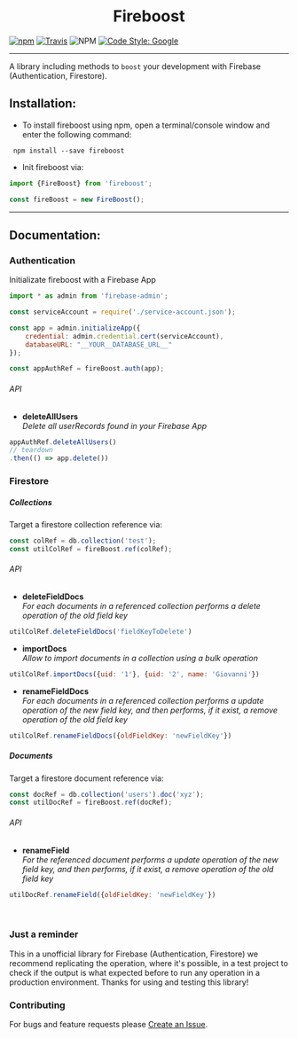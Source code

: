 <div align="center">
  <h1>Fireboost</h1>
</div>

[![npm](https://img.shields.io/npm/v/fireboost.svg)](https://www.npmjs.com/package/fireboost)
[![Travis](https://img.shields.io/travis/39ro/fireboost)](https://travis-ci.com/github/39ro/fireboost)
![NPM](https://img.shields.io/npm/l/fireboost)
[![Code Style: Google](https://img.shields.io/badge/code%20style-google-blueviolet.svg)](https://github.com/google/gts)

<hr>

A library including methods to `boost` your development with Firebase (Authentication, Firestore).


## Installation:

- To install fireboost using npm, open a terminal/console window and enter the following command:
```
 npm install --save fireboost
```

- Init fireboost via:
```javascript
import {FireBoost} from 'fireboost';

const fireBoost = new FireBoost();
```

<hr>

## Documentation:

### Authentication
Initializate fireboost with a Firebase App
```javascript
import * as admin from 'firebase-admin';

const serviceAccount = require('./service-account.json');

const app = admin.initializeApp({
    credential: admin.credential.cert(serviceAccount),
    databaseURL: "__YOUR__DATABASE_URL__"
});

const appAuthRef = fireBoost.auth(app);
```

###### API

- **deleteAllUsers**<br>
_Delete all userRecords found in your Firebase App_
```javascript
appAuthRef.deleteAllUsers()
// teardown
.then(() => app.delete())
```




### Firestore


##### Collections
Target a firestore collection reference via:
```javascript
const colRef = db.collection('test');
const utilColRef = fireBoost.ref(colRef);
```

###### API

- **deleteFieldDocs**<br>
_For each documents in a referenced collection performs a delete operation of the old field key_
```javascript
utilColRef.deleteFieldDocs('fieldKeyToDelete')
```

- **importDocs**<br>
_Allow to import documents in a collection using a bulk operation_
```javascript
utilColRef.importDocs({uid: '1'}, {uid: '2', name: 'Giovanni'})
```

- **renameFieldDocs**<br>
_For each documents in a referenced collection performs a update operation of the new field key, and then performs, if it exist, a remove operation of the old field key_
```javascript
utilColRef.renameFieldDocs({oldFieldKey: 'newFieldKey'})
```


##### Documents
Target a firestore document reference via:
```javascript
const docRef = db.collection('users').doc('xyz');
const utilDocRef = fireBoost.ref(docRef);
```

###### API

- **renameField**<br>
_For the referenced document performs a update operation of the new field key, and then performs, if it exist, a remove operation of the old field key_
```javascript
utilDocRef.renameField({oldFieldKey: 'newFieldKey'})
```


<br>


### Just a reminder
This in a unofficial library for Firebase (Authentication, Firestore) we recommend replicating the operation, where it's possible, in a test project to check if the output is what expected before to run any operation in a production environment.
Thanks for using and testing this library!

### Contributing
For bugs and feature requests please [Create an Issue](https://github.com/39ro/fireboost/issues/new).

